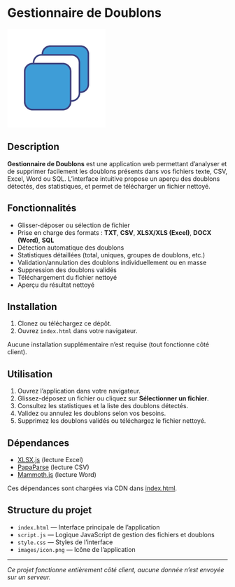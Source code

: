 # Gestionnaire de Doublons

![Aperçu](./images/icon.png)

## Description

**Gestionnaire de Doublons** est une application web permettant d’analyser et de supprimer facilement les doublons présents dans vos fichiers texte, CSV, Excel, Word ou SQL. L’interface intuitive propose un aperçu des doublons détectés, des statistiques, et permet de télécharger un fichier nettoyé.

## Fonctionnalités

- Glisser-déposer ou sélection de fichier
- Prise en charge des formats : **TXT**, **CSV**, **XLSX/XLS (Excel)**, **DOCX (Word)**, **SQL**
- Détection automatique des doublons
- Statistiques détaillées (total, uniques, groupes de doublons, etc.)
- Validation/annulation des doublons individuellement ou en masse
- Suppression des doublons validés
- Téléchargement du fichier nettoyé
- Aperçu du résultat nettoyé

## Installation

1. Clonez ou téléchargez ce dépôt.
2. Ouvrez `index.html` dans votre navigateur.

Aucune installation supplémentaire n’est requise (tout fonctionne côté client).

## Utilisation

1. Ouvrez l’application dans votre navigateur.
2. Glissez-déposez un fichier ou cliquez sur **Sélectionner un fichier**.
3. Consultez les statistiques et la liste des doublons détectés.
4. Validez ou annulez les doublons selon vos besoins.
5. Supprimez les doublons validés ou téléchargez le fichier nettoyé.

## Dépendances

- [XLSX.js](https://cdnjs.cloudflare.com/ajax/libs/xlsx/0.18.5/xlsx.full.min.js) (lecture Excel)
- [PapaParse](https://cdnjs.cloudflare.com/ajax/libs/papaparse/5.3.2/papaparse.min.js) (lecture CSV)
- [Mammoth.js](https://cdnjs.cloudflare.com/ajax/libs/mammoth/1.4.2/mammoth.browser.min.js) (lecture Word)

Ces dépendances sont chargées via CDN dans [index.html](index.html).

## Structure du projet

- `index.html` — Interface principale de l’application
- `script.js` — Logique JavaScript de gestion des fichiers et doublons
- `style.css` — Styles de l’interface
- `images/icon.png` — Icône de l’application

---

*Ce projet fonctionne entièrement côté client, aucune donnée n’est envoyée sur un serveur.*